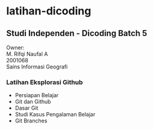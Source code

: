 # latihan-dicoding
## Studi Independen - Dicoding Batch 5

Owner: <br>
M. Rifqi Naufal A <br>
2001068 <br>
Sains Informasi Geografi <br>

### Latihan Eksplorasi Github
+ Persiapan Belajar <br>
+ Git dan Github <br>
+ Dasar Git <br>
+ Studi Kasus Pengalaman Belajar <br>
+ Git Branches <br>
